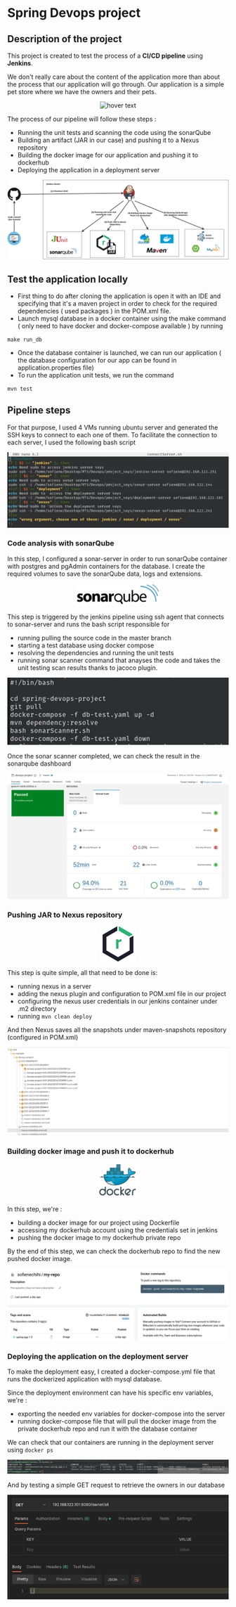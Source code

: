 # Spring Devops project
## Description of the project

This project is created to test the process of a **CI/CD pipeline** using **Jenkins**.

We don't really care about the content of the application more than about the process that our application will go through.
Our application is a simple pet store where we have the owners and their pets.

<p align="center">
  <img src="./assets/images/class_diagram.drawio.png" title="hover text">
</p>

The process of our pipeline will follow these steps : 
* Running the unit tests and scanning the code using the sonarQube
* Building an artifact (JAR in our case) and pushing it to a Nexus repository
* Building the docker image for our application and pushing it to dockerhub
* Deploying the application in a deployment server 

<p align="center">
  <img src="./assets/images/pipeline.drawio.png" title="hover text">
</p>

## Test the application locally
* First thing to do after cloning the application is open it with an IDE and specifying that it's a maven project in order to check for the required dependencies ( used packages ) in the POM.xml file.
* Launch mysql database in a docker container using the make command ( only need to have docker and docker-compose available ) by running 
```
make run_db
```
* Once the database container is launched, we can run our application ( the database configuration for our app can be found in application.properties file)
* To run the application unit tests, we run the command
```
mvn test
```
## Pipeline steps
For that purpose, I used 4 VMs running ubuntu server and generated the SSH keys to connect to each one of them.
To facilitate the connection to each server, I used the following bash script
<p align="center">
  <img src="./assets/images/bash-script.png" title="hover text">
</p>

### Code analysis with sonarQube

In this step, I configured a sonar-server in order to run sonarQube container with postgres and pgAdmin containers for the database.
I create the required volumes to save the sonarQube data, logs and extensions.
<p align="center">
  <img src="./assets/icons/sonarqube.png" style="height:50px" title="sonar script text">
</p>

This step is triggered by the jenkins pipeline using ssh agent that connects to sonar-server and runs the bash script responsible for 
* running pulling the source code in the master branch
* starting a test database using docker compose
* resolving the dependencies and running the unit tests
* running sonar scanner command that anayses the code and takes the unit testing scan results thanks to jacoco plugin.
<p align="center">
  <img src="./assets/images/sonarScanner-script1.png" title="sonar script text">
</p>

Once the sonar scanner completed, we can check the result in the sonarqube dashboard
<p align="center">
  <img src="./assets/icons/../images/sonar-scan-result.png" title="sonar script text">
</p>


### Pushing JAR to Nexus repository

<p align="center">
  <img src="./assets/icons/nexus.png" style="height:80px" title="sonar script text">
</p>

This step is quite simple, all that need to be done is:
* running nexus in a server 
* adding the nexus plugin and configuration to POM.xml file in our project
* configuring the nexus user credentials in our jenkins container under .m2 directory
* running ```mvn clean deploy```
  
And then Nexus saves all the snapshots under maven-snapshots repository (configured in POM.xml)

<p align="center">
  <img src="./assets/images/nexus-snapshots.png" title="nexus snapshots">
</p>

### Building docker image and push it to dockerhub

<p align="center">
  <img src="./assets/icons/docker.png" style="height:80px" title="sonar script text">
</p>

In this step, we're :
* building a docker image for our project using Dockerfile
* accessing my dockerhub account using the credentials set in jenkins
* pushing the docker image to my dockerhub private repo

By the end of this step, we can check the dockerhub repo to find the new pushed docker image.

<p align="center">
  <img src="./assets/images/dockerhub-repo.png" title="dockerhub repo">
</p>


### Deploying the application on the deployment server

To make the deployment easy, I created a docker-compose.yml file that runs the dockerized application with mysql database.

Since the deployment environment can have his specific env variables, we're :

* exporting the needed env variables for docker-compose into the server
* running docker-compose file that will pull the docker image from the private dockerhub repo and run it with the database container

We can check that our containers are running in the deployment server using ```docker ps```
<p align="center">
  <img src="./assets/images/deployment-containers.png" title="deployment containers">
</p>

And by testing a simple GET request to retrieve the owners in our database
<p align="center">
  <img src="./assets/images/api-test.png" title="deployed api test">
</p>